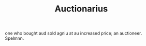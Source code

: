 ---
title: Auctionarius
permalink: "/definitions/auctionarius.html"
body: one who bought aud sold agniu at au increased price; an auctioneer. Spelmnn.
published_at: '2018-07-07'
layout: post
---